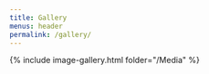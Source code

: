 ```yaml
---
title: Gallery
menus: header
permalink: /gallery/
---
```

{% include image-gallery.html folder="/Media" %}
